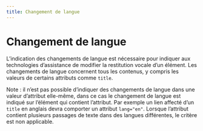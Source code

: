 ```yaml
---
title: Changement de langue
---
```


# Changement de langue


L’indication des changements de langue est nécessaire pour indiquer aux technologies d’assistance de modifier la restitution vocale d’un élément. Les changements de langue concernent tous les contenus, y compris les valeurs de certains attributs comme `title`.

Note : il n’est pas possible d’indiquer des changements de langue dans une valeur d’attribut elle-même, dans ce cas le changement de langue est indiqué sur l’élément qui contient l’attribut. Par exemple un lien affecté d’un `title` en anglais devra comporter un attribut `lang="en"`. Lorsque l’attribut contient plusieurs passages de texte dans des langues différentes, le critère est non applicable.
